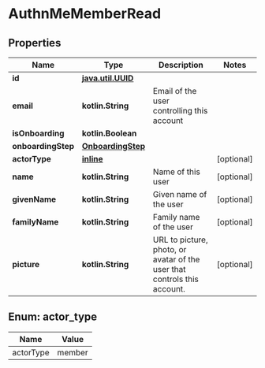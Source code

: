 
# AuthnMeMemberRead

## Properties
Name | Type | Description | Notes
------------ | ------------- | ------------- | -------------
**id** | [**java.util.UUID**](java.util.UUID.md) |  | 
**email** | **kotlin.String** | Email of the user controlling this account | 
**isOnboarding** | **kotlin.Boolean** |  | 
**onboardingStep** | [**OnboardingStep**](OnboardingStep.md) |  | 
**actorType** | [**inline**](#ActorType) |  |  [optional]
**name** | **kotlin.String** | Name of this user |  [optional]
**givenName** | **kotlin.String** | Given name of the user |  [optional]
**familyName** | **kotlin.String** | Family name of the user |  [optional]
**picture** | **kotlin.String** | URL to picture, photo, or avatar of the user that controls this account. |  [optional]


<a name="ActorType"></a>
## Enum: actor_type
Name | Value
---- | -----
actorType | member



